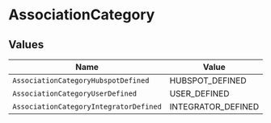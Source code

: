 # AssociationCategory


## Values

| Name                                   | Value                                  |
| -------------------------------------- | -------------------------------------- |
| `AssociationCategoryHubspotDefined`    | HUBSPOT_DEFINED                        |
| `AssociationCategoryUserDefined`       | USER_DEFINED                           |
| `AssociationCategoryIntegratorDefined` | INTEGRATOR_DEFINED                     |